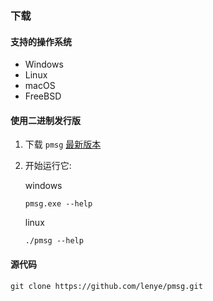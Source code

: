 ### 下载

#### 支持的操作系统

* Windows
* Linux
* macOS
* FreeBSD

#### 使用二进制发行版

1. 下载 `pmsg` [最新版本](https://github.com/lenye/pmsg/releases)

1. 开始运行它:

   windows

    ```shell
    pmsg.exe --help
    ```

   linux

    ```shell
    ./pmsg --help
    ```

#### 源代码

```shell
git clone https://github.com/lenye/pmsg.git
```